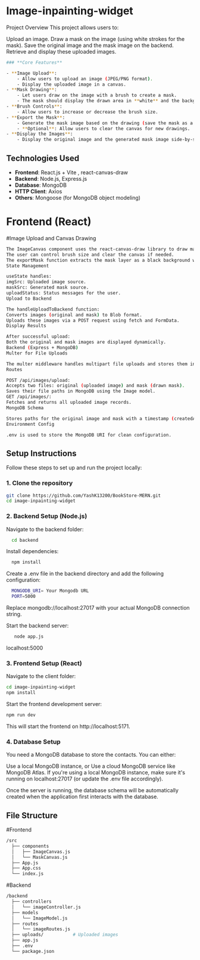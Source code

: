 # Image-inpainting-widget

Project Overview
This project allows users to:

Upload an image.
Draw a mask on the image (using white strokes for the mask).
Save the original image and the mask image on the backend.
Retrieve and display these uploaded images.
```bash
### **Core Features**

- **Image Upload**:
    - Allow users to upload an image (JPEG/PNG format).
    - Display the uploaded image in a canvas.
- **Mask Drawing**:
    - Let users draw on the image with a brush to create a mask.
    - The mask should display the drawn area in **white** and the background in **black**.
- **Brush Controls**:
    - Allow users to increase or decrease the brush size.
- **Export the Mask**:
    - Generate the mask image based on the drawing (save the mask as a separate image).
    - **Optional**: Allow users to clear the canvas for new drawings.
- **Display the Images**:
    - Display the original image and the generated mask image side-by-side below the canvas.
```

## Technologies Used

- **Frontend**: React.js + Vite , react-canvas-draw
- **Backend**: Node.js, Express.js
- **Database**: MongoDB
- **HTTP Client**: Axios
- **Others**: Mongoose (for MongoDB object modeling)

# Frontend (React)
#Image Upload and Canvas Drawing
```bash
The ImageCanvas component uses the react-canvas-draw library to draw masks over the uploaded image.
The user can control brush size and clear the canvas if needed.
The exportMask function extracts the mask layer as a black background with white strokes, preparing it for upload.
State Management

useState handles:
imgSrc: Uploaded image source.
maskSrc: Generated mask source.
uploadStatus: Status messages for the user.
Upload to Backend

The handleUploadToBackend function:
Converts images (original and mask) to Blob format.
Uploads these images via a POST request using fetch and FormData.
Display Results

After successful upload:
Both the original and mask images are displayed dynamically.
Backend (Express + MongoDB)
Multer for File Uploads

The multer middleware handles multipart file uploads and stores them in the uploads/ directory.
Routes

POST /api/images/upload:
Accepts two files: original (uploaded image) and mask (drawn mask).
Saves their file paths in MongoDB using the Image model.
GET /api/images/:
Fetches and returns all uploaded image records.
MongoDB Schema

Stores paths for the original image and mask with a timestamp (createdAt).
Environment Config

.env is used to store the MongoDB URI for clean configuration.
```

## Setup Instructions

Follow these steps to set up and run the project locally:

### 1. Clone the repository

```bash
git clone https://github.com/YashK13200/BookStore-MERN.git
cd image-inpainting-widget
```

### 2. Backend Setup (Node.js)
Navigate to the backend folder:

 ```bash
   cd backend
   ```
Install dependencies:
 ```bash
   npm install
   ```

Create a .env file in the backend directory and add the following configuration:
 ```bash
   MONGODB_URI= Your Mongodb URL
   PORT=5000
   ```
Replace mongodb://localhost:27017 with your actual MongoDB connection string.

Start the backend server:
 ```bash
    node app.js
   ```
localhost:5000

### 3. Frontend Setup (React)
Navigate to the client folder:
 ```bash
 cd image-inpainting-widget
 npm install
   ```
Start the frontend development server:
 ```bash
 npm run dev
   ```
This will start the frontend on http://localhost:5171.

### 4. Database Setup
You need a MongoDB database to store the contacts. You can either:

Use a local MongoDB instance, or
Use a cloud MongoDB service like MongoDB Atlas.
If you're using a local MongoDB instance, make sure it's running on localhost:27017 (or update the .env file accordingly).

Once the server is running, the database schema will be automatically created when the application first interacts with the database.

## File Structure

#Frontend
```bash
/src
  ├── components
  │   ├── ImageCanvas.js
  │   └── MaskCanvas.js
  ├── App.js
  ├── App.css
  └── index.js
```
#Backend
```bash
/backend
  ├── controllers
  │   └── imageController.js
  ├── models
  │   └── ImageModel.js
  ├── routes
  │   └── imageRoutes.js
  ├── uploads/           # Uploaded images
  ├── app.js
  ├── .env
  └── package.json
```

